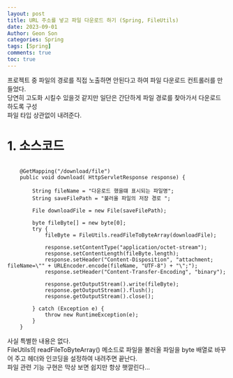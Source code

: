 ```yaml
---
layout: post
title: URL 주소를 넣고 파일 다운로드 하기 (Spring, FileUtils)
date: 2023-09-01
Author: Geon Son
categories: Spring
tags: [Spring]
comments: true
toc: true    
---
```


프로젝트 중 파일의 경로를 직접 노출하면 안된다고 하여 파일 다운로드 컨트롤러를 만들었다.  
당연히 고도화 시킬수 있을것 같지만 일단은 간단하게 파일 경로를 찾아가서 다운로드 하도록 구성  
파일 타입 상관없이 내려준다. 

# 1. 소스코드

~~~

    @GetMapping("/download/file")
    public void download( HttpServletResponse response) {
        
        String fileName = "다운로드 했을떄 표시되는 파일명";
        String saveFilePath = "불러올 파일의 저장 경로 ";

        File downloadFile = new File(saveFilePath);

        byte fileByte[] = new byte[0];
        try {
            fileByte = FileUtils.readFileToByteArray(downloadFile);

            response.setContentType("application/octet-stream");
            response.setContentLength(fileByte.length);
            response.setHeader("Content-Disposition", "attachment; fileName=\"" + URLEncoder.encode(fileName, "UTF-8") + "\";");
            response.setHeader("Content-Transfer-Encoding", "binary");

            response.getOutputStream().write(fileByte);
            response.getOutputStream().flush();
            response.getOutputStream().close();

        } catch (Exception e) {
            throw new RuntimeException(e);
        }
    }
~~~

사실 특별한 내용은 없다.  
FileUtils의 readFileToByteArray() 메소드로 파일을 불러올 파일을 byte 배열로 바꾸어 주고 헤더와 인코딩을 설정하여 내려주면 끝난다.  
파일 관련 기능 구현은 막상 보면 쉽지만 항상 햇깔린다...









